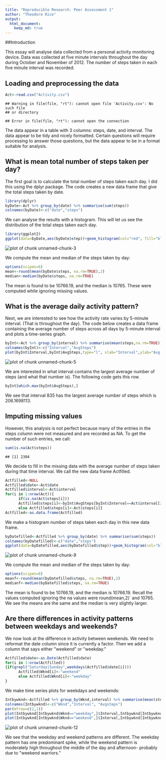 ```yaml
---
title: "Reproducible Research: Peer Assessment 1"
author: "Theodore Rice"
output: 
  html_document:
    keep_md: true
---
```


##Introduction

This essay will analyse data collected from a personal activity monitoring device.  Data was collected at five minute intervals throughout the day during October and November of 2012.  The number of steps taken in each five minute interval was recorded.

## Loading and preprocessing the data

```r
Act<-read.csv("Activity.csv")
```

```
## Warning in file(file, "rt"): cannot open file 'Activity.csv': No such file
## or directory
```

```
## Error in file(file, "rt"): cannot open the connection
```
The data appear in a table with 3 columns: steps, date, and interval.  The data appear to be tidy and nicely formatted.  Certain questions will require processing to answer those questions, but the data appear to be in a format suitable for analysis.

## What is mean total number of steps taken per day?

The first goal is to calculate the total number of steps taken each day.  I did this using the dplyr package.  The code creates a new data frame that give the total steps taken by date.

```r
library(dplyr)
byDate<-Act %>% group_by(date) %>% summarise(sum(steps))
colnames(byDate)<-c("date","steps")
```
We can analyse the results with a histogram.  This will let us see the distribution of the total steps taken each day.


```r
library(ggplot2)
ggplot(data=byDate,aes(byDate$step))+geom_histogram(col="red", fill="blue")+labs(x="Steps Taken",y="Count")
```

![plot of chunk unnamed-chunk-3](figure/unnamed-chunk-3-1.png) 

We compute the mean and median of the steps taken by day:

```r
options(scipen=6)
mean<-round(mean(byDate$steps, na.rm=TRUE),2)
median<-median(byDate$steps, na.rm=TRUE)
```
The mean is found to be 10766.19, and the median is 10765.  These were computed while ignoring missing values.



## What is the average daily activity pattern?

Next, we are interested to see how the activity rate varies by 5-minute interval.  (That is throughout the day).  The code below creates a data frame containing the average number of steps across all days by 5-minute interval and plots a time-series graph.

```r
byInt<-Act %>% group_by(interval) %>% summarise(mean(steps,na.rm=TRUE))
colnames(byInt)<-c("Interval","AvgSteps")
plot(byInt$Interval,byInt$AvgSteps,type="l", xlab="Interval",ylab="Avg Num of steps", main="Average number of steps by interval" )
```

![plot of chunk unnamed-chunk-5](figure/unnamed-chunk-5-1.png) 

We are interested in what interval contains the largest average number of steps (and what that number is).  The following code gets this row.


```r
byInt[which.max(byInt$AvgSteps),]
```
We see that interval 835 has the largest average number of steps which is 206.1698113.


## Imputing missing values

However, this analysis is not perfect because many of the entries in the steps column were not measured and are recorded as NA.  To get the number of such entries, we call:

```r
sum(is.na(Act$steps))
```

```
## [1] 2304
```

We decide to fill in the missing data with the average number of steps taken during that time interval.  We call the new data frame Actfilled.


```r
Actfilled<-NULL
Actfilled$date<-Act$date
Actfilled$interval<-Act$interval
for(i in 1:nrow(Act)){
      if(is.na(Act$steps[i]))
      Actfilled$steps[i]<-byInt$AvgSteps[byInt$Interval==Act$interval[i]]
      else Actfilled$steps[i]<-Act$steps[i]}
Actfilled<-as.data.frame(Actfilled)
```
We make a histogram number of steps taken each day in this new data frame.


```r
byDatefilled<-Actfilled %>% group_by(date) %>% summarise(sum(steps))
colnames(byDatefilled)<-c("date","steps")
ggplot(data=byDatefilled,aes(byDatefilled$step))+geom_histogram(col="blue", fill="red")+labs(x="Steps Taken",y="Count")
```

![plot of chunk unnamed-chunk-9](figure/unnamed-chunk-9-1.png) 

We compute the mean and median of the steps taken by day:

```r
options(scipen=6)
meanf<-round(mean(byDatefilled$steps, na.rm=TRUE),2)
medianf<-median(byDatefilled$steps, na.rm=TRUE)
```
The mean is found to be 10766.19, and the median is 10766.19.  Recall the values computed ignoring the na values were round(mean,2)` and 10765.  We see the means are the same and the median is very slightly larger.


## Are there differences in activity patterns between weekdays and weekends?

We now look at the difference in activity between weekends.  We need to reformat the date column since it is currently a factor.  Then we add a column that says either "weekend" or "weekday."


```r
Actfilled$date<-as.Date(Actfilled$date)
for(i in 1:nrow(Actfilled))
{if(grepl("Saturday|Sunday",weekdays(Actfilled$date[i]))) 
      Actfilled$Wknd[i]<-"weekend" 
      else Actfilled$Wknd[i]<-"weekday"
}
```
We make time series plots for weekdays and weekends:

```r
Intbywknd<-Actfilled %>% group_by(Wknd,interval) %>% summarise(mean(steps))
colnames(Intbywknd)<-c("Wknd","Interval", "Avgsteps")
par(mfrow=c(2,1))
plot(Intbywknd[Intbywknd$Wknd=="weekday",]$Interval,Intbywknd[Intbywknd$Wknd=="weekday",]$Avgsteps, type="l",xlab="Interval",ylab="Number of Steps", main="Weekdays")
plot(Intbywknd[Intbywknd$Wknd=="weekend",]$Interval,Intbywknd[Intbywknd$Wknd=="weekend",]$Avgsteps, type="l",xlab="Interval",ylab="Number of Steps", main="Weekends")
```

![plot of chunk unnamed-chunk-12](figure/unnamed-chunk-12-1.png) 

We see that the weekday and weekend patterns are different.  The weekday pattern has one predominant spike, while the weekend pattern is moderately high throughout the middle of the day and afternoon- probably due to "weekend warriors."
